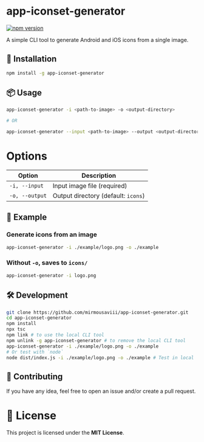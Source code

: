 # app-iconset-generator

[![npm version](https://img.shields.io/npm/v/app-iconset-generator.svg)](https://www.npmjs.com/package/app-iconset-generator)

A simple CLI tool to generate Android and iOS icons from a single image.


## 🚀 Installation
```sh
npm install -g app-iconset-generator
```

## 📦 Usage
```sh
app-iconset-generator -i <path-to-image> -o <output-directory>

# OR

app-iconset-generator --input <path-to-image> --output <output-directory>
```

# Options

| Option           | Description                          |
|-----------------|----------------------------------|
| `-i, --input`  | Input image file (required)     |
| `-o, --output` | Output directory (default: `icons`) |


## 📌 Example

### Generate icons from an image
```sh
app-iconset-generator -i ./example/logo.png -o ./example
```

###  Without `-o`, saves to `icons/`
```sh
app-iconset-generator -i logo.png
```

## 🛠 Development

```sh
git clone https://github.com/mirmousaviii/app-iconset-generator.git
cd app-iconset-generator
npm install
npx tsc
npm link # to use the local CLI tool
npm unlink -g app-iconset-generator # to remove the local CLI tool
app-iconset-generator -i ./example/logo.png -o ./example
# Or test with `node`
node dist/index.js -i ./example/logo.png -o ./example # Test in local
```

## 🤝 Contributing

If you have any idea, feel free to open an issue and/or create a pull request.

# 📜 License

This project is licensed under the **MIT License**. 
